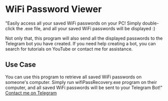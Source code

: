 # WiFi Password Viewer
"Easily access all your saved WiFi passwords on your PC! Simply double-click the .exe file, and all your saved WiFi passwords will be displayed :)

Not only that, this program will also send all the displayed passwords to the Telegram bot you have created. If you need help creating a bot, you can search for tutorials on YouTube or contact me for assistance.

## Use Case
You can use this program to retrieve all saved WiFi passwords on someone's computer. Simply run wifiPassRecovery.exe program on their computer, and all saved WiFi passwords will be sent to your Telegram Bot!"
[Contact me on Telegram](https://t.me/mysteriza)
